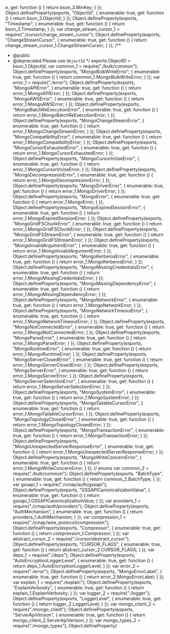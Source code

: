 e, get: function () { return bson_3.MinKey; } });
Object.defineProperty(exports, "ObjectId", { enumerable: true, get: function () { return bson_3.ObjectId; } });
Object.defineProperty(exports, "Timestamp", { enumerable: true, get: function () { return bson_3.Timestamp; } });
var change_stream_cursor_1 = require("./cursor/change_stream_cursor");
Object.defineProperty(exports, "ChangeStreamCursor", { enumerable: true, get: function () { return change_stream_cursor_1.ChangeStreamCursor; } });
/**
 * @public
 * @deprecated Please use `ObjectId`
 */
exports.ObjectID = bson_1.ObjectId;
var common_1 = require("./bulk/common");
Object.defineProperty(exports, "MongoBulkWriteError", { enumerable: true, get: function () { return common_1.MongoBulkWriteError; } });
var error_1 = require("./error");
Object.defineProperty(exports, "MongoAPIError", { enumerable: true, get: function () { return error_1.MongoAPIError; } });
Object.defineProperty(exports, "MongoAWSError", { enumerable: true, get: function () { return error_1.MongoAWSError; } });
Object.defineProperty(exports, "MongoBatchReExecutionError", { enumerable: true, get: function () { return error_1.MongoBatchReExecutionError; } });
Object.defineProperty(exports, "MongoChangeStreamError", { enumerable: true, get: function () { return error_1.MongoChangeStreamError; } });
Object.defineProperty(exports, "MongoCompatibilityError", { enumerable: true, get: function () { return error_1.MongoCompatibilityError; } });
Object.defineProperty(exports, "MongoCursorExhaustedError", { enumerable: true, get: function () { return error_1.MongoCursorExhaustedError; } });
Object.defineProperty(exports, "MongoCursorInUseError", { enumerable: true, get: function () { return error_1.MongoCursorInUseError; } });
Object.defineProperty(exports, "MongoDecompressionError", { enumerable: true, get: function () { return error_1.MongoDecompressionError; } });
Object.defineProperty(exports, "MongoDriverError", { enumerable: true, get: function () { return error_1.MongoDriverError; } });
Object.defineProperty(exports, "MongoError", { enumerable: true, get: function () { return error_1.MongoError; } });
Object.defineProperty(exports, "MongoExpiredSessionError", { enumerable: true, get: function () { return error_1.MongoExpiredSessionError; } });
Object.defineProperty(exports, "MongoGridFSChunkError", { enumerable: true, get: function () { return error_1.MongoGridFSChunkError; } });
Object.defineProperty(exports, "MongoGridFSStreamError", { enumerable: true, get: function () { return error_1.MongoGridFSStreamError; } });
Object.defineProperty(exports, "MongoInvalidArgumentError", { enumerable: true, get: function () { return error_1.MongoInvalidArgumentError; } });
Object.defineProperty(exports, "MongoKerberosError", { enumerable: true, get: function () { return error_1.MongoKerberosError; } });
Object.defineProperty(exports, "MongoMissingCredentialsError", { enumerable: true, get: function () { return error_1.MongoMissingCredentialsError; } });
Object.defineProperty(exports, "MongoMissingDependencyError", { enumerable: true, get: function () { return error_1.MongoMissingDependencyError; } });
Object.defineProperty(exports, "MongoNetworkError", { enumerable: true, get: function () { return error_1.MongoNetworkError; } });
Object.defineProperty(exports, "MongoNetworkTimeoutError", { enumerable: true, get: function () { return error_1.MongoNetworkTimeoutError; } });
Object.defineProperty(exports, "MongoNotConnectedError", { enumerable: true, get: function () { return error_1.MongoNotConnectedError; } });
Object.defineProperty(exports, "MongoParseError", { enumerable: true, get: function () { return error_1.MongoParseError; } });
Object.defineProperty(exports, "MongoRuntimeError", { enumerable: true, get: function () { return error_1.MongoRuntimeError; } });
Object.defineProperty(exports, "MongoServerClosedError", { enumerable: true, get: function () { return error_1.MongoServerClosedError; } });
Object.defineProperty(exports, "MongoServerError", { enumerable: true, get: function () { return error_1.MongoServerError; } });
Object.defineProperty(exports, "MongoServerSelectionError", { enumerable: true, get: function () { return error_1.MongoServerSelectionError; } });
Object.defineProperty(exports, "MongoSystemError", { enumerable: true, get: function () { return error_1.MongoSystemError; } });
Object.defineProperty(exports, "MongoTailableCursorError", { enumerable: true, get: function () { return error_1.MongoTailableCursorError; } });
Object.defineProperty(exports, "MongoTopologyClosedError", { enumerable: true, get: function () { return error_1.MongoTopologyClosedError; } });
Object.defineProperty(exports, "MongoTransactionError", { enumerable: true, get: function () { return error_1.MongoTransactionError; } });
Object.defineProperty(exports, "MongoUnexpectedServerResponseError", { enumerable: true, get: function () { return error_1.MongoUnexpectedServerResponseError; } });
Object.defineProperty(exports, "MongoWriteConcernError", { enumerable: true, get: function () { return error_1.MongoWriteConcernError; } });
// enums
var common_2 = require("./bulk/common");
Object.defineProperty(exports, "BatchType", { enumerable: true, get: function () { return common_2.BatchType; } });
var gssapi_1 = require("./cmap/auth/gssapi");
Object.defineProperty(exports, "GSSAPICanonicalizationValue", { enumerable: true, get: function () { return gssapi_1.GSSAPICanonicalizationValue; } });
var providers_1 = require("./cmap/auth/providers");
Object.defineProperty(exports, "AuthMechanism", { enumerable: true, get: function () { return providers_1.AuthMechanism; } });
var compression_1 = require("./cmap/wire_protocol/compression");
Object.defineProperty(exports, "Compressor", { enumerable: true, get: function () { return compression_1.Compressor; } });
var abstract_cursor_2 = require("./cursor/abstract_cursor");
Object.defineProperty(exports, "CURSOR_FLAGS", { enumerable: true, get: function () { return abstract_cursor_2.CURSOR_FLAGS; } });
var deps_1 = require("./deps");
Object.defineProperty(exports, "AutoEncryptionLoggerLevel", { enumerable: true, get: function () { return deps_1.AutoEncryptionLoggerLevel; } });
var error_2 = require("./error");
Object.defineProperty(exports, "MongoErrorLabel", { enumerable: true, get: function () { return error_2.MongoErrorLabel; } });
var explain_1 = require("./explain");
Object.defineProperty(exports, "ExplainVerbosity", { enumerable: true, get: function () { return explain_1.ExplainVerbosity; } });
var logger_2 = require("./logger");
Object.defineProperty(exports, "LoggerLevel", { enumerable: true, get: function () { return logger_2.LoggerLevel; } });
var mongo_client_2 = require("./mongo_client");
Object.defineProperty(exports, "ServerApiVersion", { enumerable: true, get: function () { return mongo_client_2.ServerApiVersion; } });
var mongo_types_2 = require("./mongo_types");
Object.defineProperty(